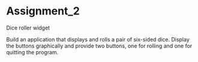 # Assignment_2
Dice roller widget

Build an application that displays and rolls a pair of six-sided dice. 
Display the buttons graphically and provide two buttons, one for rolling and one for quitting the program. 
